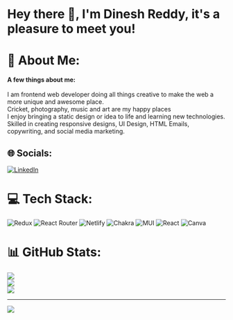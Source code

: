 # Hey there 👋, I'm Dinesh Reddy, it's a pleasure to meet you!

# 💫 About Me:
**A few things about me:**<br><br>I am frontend web developer doing all things creative to make the web a more unique and awesome place.<br>Cricket, photography, music and art are my happy places<br>I enjoy bringing a static design or idea to life and learning new technologies.<br>Skilled in creating responsive designs, UI Design, HTML Emails, copywriting, and social media marketing.


## 🌐 Socials:
[![LinkedIn](https://img.shields.io/badge/LinkedIn-%230077B5.svg?logo=linkedin&logoColor=white)](https://linkedin.com/in/https://www.linkedin.com/in/nerlapalli-dinesh-kumar-reddy/) 

# 💻 Tech Stack:
![Redux](https://img.shields.io/badge/redux-%23593d88.svg?style=plastic&logo=redux&logoColor=white) ![React Router](https://img.shields.io/badge/React_Router-CA4245?style=plastic&logo=react-router&logoColor=white) ![Netlify](https://img.shields.io/badge/netlify-%23000000.svg?style=plastic&logo=netlify&logoColor=#00C7B7) ![Chakra](https://img.shields.io/badge/chakra-%234ED1C5.svg?style=plastic&logo=chakraui&logoColor=white) ![MUI](https://img.shields.io/badge/MUI-%230081CB.svg?style=plastic&logo=material-ui&logoColor=white) ![React](https://img.shields.io/badge/react-%2320232a.svg?style=plastic&logo=react&logoColor=%2361DAFB) ![Canva](https://img.shields.io/badge/Canva-%2300C4CC.svg?style=plastic&logo=Canva&logoColor=white)
# 📊 GitHub Stats:
![](https://github-readme-stats.vercel.app/api?username=DineshReddy195&theme=dark&hide_border=false&include_all_commits=false&count_private=false)<br/>
![](https://github-readme-streak-stats.herokuapp.com/?user=DineshReddy195&theme=dark&hide_border=false)<br/>
![](https://github-readme-stats.vercel.app/api/top-langs/?username=DineshReddy195&theme=dark&hide_border=false&include_all_commits=false&count_private=false&layout=compact)

---
[![](https://visitcount.itsvg.in/api?id=DineshReddy195&icon=0&color=0)](https://visitcount.itsvg.in)

<!-- Proudly created with GPRM ( https://gprm.itsvg.in ) -->
